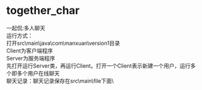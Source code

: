 # together_char
一起侃:多人聊天\
运行方式：\
    打开src\main\java\com\manxuan\version1目录\
    Client为客户端程序\
    Server为服务端程序\
    先打开运行Server类，再运行Client。打开一个Client表示新建一个用户，运行多个即多个用户在线聊天\
聊天记录：聊天记录保存在src\main\file下面\
